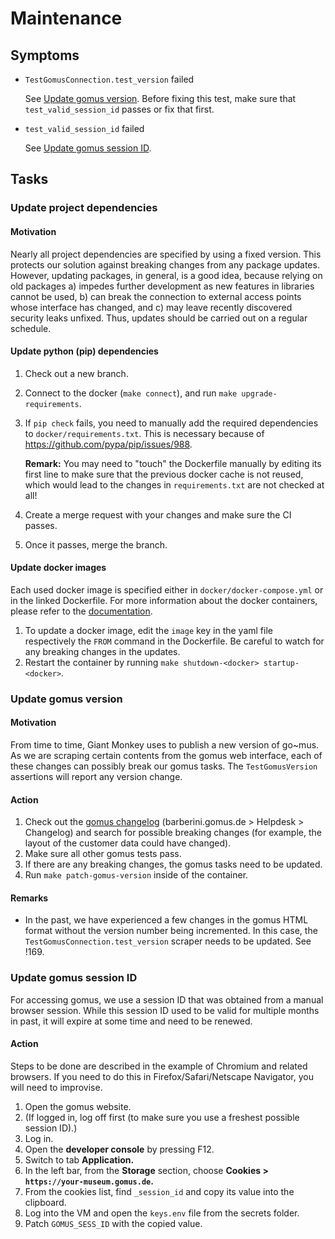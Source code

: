 # Maintenance

## Symptoms

- `TestGomusConnection.test_version` failed

  See [Update gomus version](#update-gomus-version).
  Before fixing this test, make sure that `test_valid_session_id` passes or fix that first.

- `test_valid_session_id` failed

  See [Update gomus session ID](#update-gomus-session-id).

## Tasks

### Update project dependencies

#### Motivation

Nearly all project dependencies are specified by using a fixed version.
This protects our solution against breaking changes from any package updates.
However, updating packages, in general, is a good idea, because relying on old packages
a) impedes further development as new features in libraries cannot be used,
b) can break the connection to external access points whose interface has changed, and
c) may leave recently discovered security leaks unfixed.
Thus, updates should be carried out on a regular schedule.

#### Update python (pip) dependencies

1. Check out a new branch.
2. Connect to the docker (`make connect`), and run `make upgrade-requirements`.
3. If `pip check` fails, you need to manually add the required dependencies to `docker/requirements.txt`.
   This is necessary because of <https://github.com/pypa/pip/issues/988>.

   **Remark:** You may need to "touch" the Dockerfile manually by editing its first line to make sure that the previous docker cache is not reused, which would lead to the changes in `requirements.txt` are not checked at all!

4. Create a merge request with your changes and make sure the CI passes.
5. Once it passes, merge the branch.

#### Update docker images

Each used docker image is specified either in `docker/docker-compose.yml` or in the linked Dockerfile.
For more information about the docker containers, please refer to the [documentation](DOCUMENTATION.md#docker-containers).

1. To update a docker image, edit the `image` key in the yaml file respectively the `FROM` command in the Dockerfile.
   Be careful to watch for any breaking changes in the updates.
2. Restart the container by running `make shutdown-<docker> startup-<docker>`.

### Update gomus version

#### Motivation

From time to time, Giant Monkey uses to publish a new version of go~mus.
As we are scraping certain contents from the gomus web interface, each of these changes can possibly break our gomus tasks.
The `TestGomusVersion` assertions will report any version change.

#### Action

1. Check out the [gomus changelog](https://barberini.gomus.de/wiki/spaces/REL/pages/243073130) (barberini.gomus.de > Helpdesk > Changelog) and search for possible breaking changes (for example, the layout of the customer data could have changed).
2. Make sure all other gomus tests pass.
3. If there are any breaking changes, the gomus tasks need to be updated.
4. Run `make patch-gomus-version` inside of the container.

#### Remarks

- In the past, we have experienced a few changes in the gomus HTML format without the version number being incremented.
  In this case, the `TestGomusConnection.test_version` scraper needs to be updated. See !169.

### Update gomus session ID

For accessing gomus, we use a session ID that was obtained from a manual browser session.
While this session ID used to be valid for multiple months in past, it will expire at some time and need to be renewed.

#### Action

Steps to be done are described in the example of Chromium and related browsers.
If you need to do this in Firefox/Safari/Netscape Navigator, you will need to improvise.

1. Open the gomus website.
2. (If logged in, log off first (to make sure you use a freshest possible session ID).)
3. Log in.
4. Open the **developer console** by pressing F12.
5. Switch to tab **Application.**
6. In the left bar, from the **Storage** section, choose **Cookies > `https://your-museum.gomus.de`.**
7. From the cookies list, find `_session_id` and copy its value into the clipboard.
8. Log into the VM and open the `keys.env` file from the secrets folder.
9. Patch `GOMUS_SESS_ID` with the copied value.
